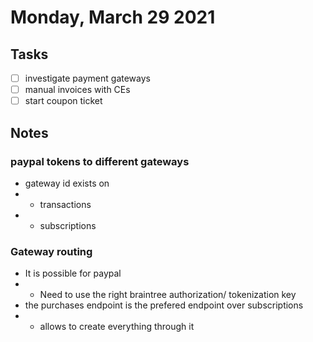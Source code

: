 # Monday, March 29 2021

## Tasks
- [ ] investigate payment gateways
- [ ] manual invoices with CEs
- [ ] start coupon ticket
## Notes
### paypal tokens to different gateways
* gateway id exists on
* * transactions
* * subscriptions

### Gateway routing
* It is possible for paypal
* * Need to use the right braintree authorization/ tokenization key
* the purchases endpoint is the prefered endpoint over subscriptions
* * allows to create everything through it
